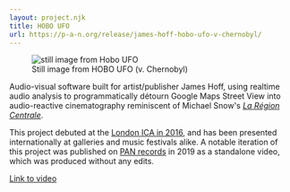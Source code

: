 ```yaml
---
layout: project.njk
title: HOBO UFO
url: https://p-a-n.org/release/james-hoff-hobo-ufo-v-chernobyl/
---
```

<figure class="figure-medium">
  <img src="https://p-a-n.org/wp-content/uploads/2019/10/HOBO_SQ_10.png" alt="still image from Hobo UFO">
  <figcaption>Still image from HOBO UFO (v. Chernobyl)</figcaption>
</figure>

Audio-visual software built for artist/publisher James Hoff, using realtime audio analysis to programmatically détourn Google Maps Street View into audio-reactive cinematography reminiscent of Michael Snow's [*La Région Centrale*](https://www.youtube.com/watch?v=uYr_SvIKKuI). 

This project debuted at the [London ICA in 2016](https://archive.ica.art/whats-on/ica-associates-pan-present-james-hoff-lee-gamble-steve-warwick-nora-khan-tcf/index.html), and has been presented internationally at galleries and music festivals alike. A notable iteration of this project was published on [PAN records](https://p-a-n.org/releases/) in 2019 as a standalone video, which was produced without any edits.

<!-- <iframe width="560" height="315" src="https://www.youtube.com/embed/ERbfczLUr-A?si=80VyUmYJLXUADiYM" title="YouTube video player" frameborder="0" allow="accelerometer; autoplay; clipboard-write; encrypted-media; gyroscope; picture-in-picture; web-share" allowfullscreen></iframe> -->
[Link to video](https://youtu.be/ERbfczLUr-A)